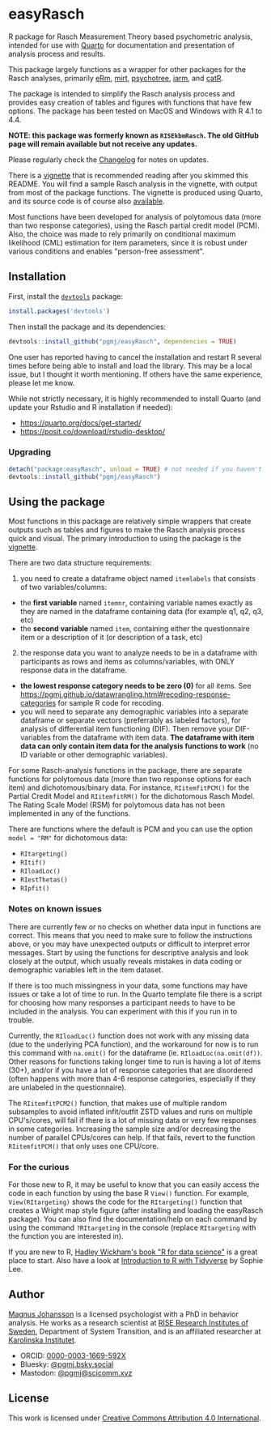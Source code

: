 # easyRasch

R package for Rasch Measurement Theory based psychometric analysis, intended for use with [Quarto](https://quarto.org) for documentation and presentation of analysis process and results. 

This package largely functions as a wrapper for other packages for the Rasch analyses, primarily [eRm](https://cran.r-project.org/web/packages/eRm/), [mirt](https://cran.r-project.org/web/packages/mirt/), [psychotree](https://cran.r-project.org/web/packages/psychotree/), [iarm](https://cran.r-project.org/web/packages/iarm/), and [catR](https://cran.r-project.org/web/packages/catR/index.html). 

The package is intended to simplify the Rasch analysis process and provides easy creation of tables and figures with functions that have few options. The package has been tested on MacOS and Windows with R 4.1 to 4.4.

**NOTE: this package was formerly known as `RISEkbmRasch`. The old GitHub page will remain available but not receive any updates.**

Please regularly check the [Changelog](https://pgmj.github.io/easyRasch/news/index.html) for notes on updates.

There is a [vignette](https://pgmj.github.io/raschrvignette/RaschRvign.html) that is recommended reading after you skimmed this README. You will find a sample Rasch analysis in the vignette, with output from most of the package functions. The vignette is produced using Quarto, and its source code is of course also [available](https://github.com/pgmj/pgmj.github.io/blob/main/raschrvignette/RaschRvign.qmd).

Most functions have been developed for analysis of polytomous data (more than two response categories), using the Rasch partial credit model (PCM). Also, the choice was made to rely primarily on conditional maximum likelihood (CML) estimation for item parameters, since it is robust under various conditions and enables "person-free assessment".

## Installation

First, install the [`devtools`](https://devtools.r-lib.org/) package:
```r
install.packages('devtools')
```

Then install the package and its dependencies: 
```r
devtools::install_github("pgmj/easyRasch", dependencies = TRUE)
```
One user has reported having to cancel the installation and restart R several times before being able to install and load the library. This may be a local issue, but I thought it worth mentioning. If others have the same experience, please let me know.

While not strictly necessary, it is highly recommended to install Quarto (and update your Rstudio and R installation if needed):
- https://quarto.org/docs/get-started/
- https://posit.co/download/rstudio-desktop/

### Upgrading
```r
detach("package:easyRasch", unload = TRUE) # not needed if you haven't loaded the package in your current session
devtools::install_github("pgmj/easyRasch")
```

## Using the package

Most functions in this package are relatively simple wrappers that create outputs such as tables and figures to make the Rasch analysis process quick and visual. The primary introduction to using the package is the [vignette](https://pgmj.github.io/raschrvignette/RaschRvign.html).

There are two data structure requirements:

1. you need to create a dataframe object named `itemlabels` that consists of two variables/columns:
  - the **first variable** named `itemnr`, containing variable names exactly as they are named in the dataframe containing data (for example q1, q2, q3, etc)
  - the **second variable** named `item`, containing either the questionnaire item or a description of it (or description of a task, etc)
2. the response data you want to analyze needs to be in a dataframe with participants as rows and items as columns/variables, with ONLY response data in the dataframe.
  - **the lowest response category needs to be zero (0)** for all items. See <https://pgmj.github.io/datawrangling.html#recoding-response-categories> for sample R code for recoding.
  - you will need to separate any demographic variables into a separate dataframe or separate vectors (preferrably as labeled factors), for analysis of differential item functioning (DIF). Then remove your DIF-variables from the dataframe with item data. **The dataframe with item data can only contain item data for the analysis functions to work** (no ID variable or other demographic variables).

For some Rasch-analysis functions in the package, there are separate functions for polytomous data (more than two response options for each item) and dichotomous/binary data. For instance, `RIitemfitPCM()` for the Partial Credit Model and `RIitemfitRM()` for the dichotomous Rasch Model. The Rating Scale Model (RSM) for polytomous data has not been implemented in any of the functions.

There are functions where the default is PCM and you can use the option `model = "RM"` for dichotomous data:

- `RItargeting()`
- `RItif()`
- `RIloadLoc()`
- `RIestThetas()`
- `RIpfit()`

### Notes on known issues

There are currently few or no checks on whether data input in functions are correct. This means that you need to make sure to follow the instructions above, or you may have unexpected outputs or difficult to interpret error messages. Start by using the functions for descriptive analysis and look closely at the output, which usually reveals mistakes in data coding or demographic variables left in the item dataset.

If there is too much missingness in your data, some functions may have issues or take a lot of time to run. In the Quarto template file there is a script for choosing how many responses a participant needs to have to be included in the analysis. You can experiment with this if you run in to trouble. 

Currently, the `RIloadLoc()` function does not work with any missing data (due to the underlying PCA function), and the workaround for now is to run this command with `na.omit()` for the dataframe (ie. `RIloadLoc(na.omit(df))`. Other reasons for functions taking longer time to run is having a lot of items (30+), and/or if you have a lot of response categories that are disordered (often happens with more than 4-6 response categories, especially if they are unlabeled in the questionnaire).

The `RIitemfitPCM2()` function, that makes use of multiple random subsamples to avoid inflated infit/outfit ZSTD values and runs on multiple CPU's/cores, will fail if there is a lot of missing data or very few responses in some categories. Increasing the sample size and/or decreasing the number of parallel CPUs/cores can help. If that fails, revert to the function `RIitemfitPCM()` that only uses one CPU/core.

### For the curious

For those new to R, it may be useful to know that you can easily access the code in each function by using the base R `View()` function. For example, `View(RItargeting)` shows the code for the `RItargeting()` function that creates a Wright map style figure (after installing and loading the easyRasch package). You can also find the documentation/help on each command by using the command `?RItargeting` in the console (replace `RItargeting` with the function you are interested in).

If you are new to R, [Hadley Wickham's book "R for data science"](https://r4ds.hadley.nz/) is a great place to start. Also have a look at [Introduction to R with Tidyverse](https://introduction-r-tidyverse.netlify.app/) by Sophie Lee.

## Author

[Magnus Johansson](https://www.ri.se/en/person/magnus-p-johansson) is a licensed psychologist with a PhD in behavior analysis. He works as a research scientist at [RISE Research Institutes of Sweden](https://ri.se/en), Department of System Transition, and is an affiliated researcher at [Karolinska Institutet](https://medarbetare.ki.se/orgid/52082137).

- ORCID: [0000-0003-1669-592X](https://orcid.org/0000-0003-1669-592X)
- Bluesky: [@pgmj.bsky.social](https://bsky.app/profile/pgmj.bsky.social) 
- Mastodon: [@pgmj@scicomm.xyz](https://scicomm.xyz/@pgmj)

## License

This work is licensed under [Creative Commons Attribution 4.0 International](https://creativecommons.org/licenses/by/4.0/).
